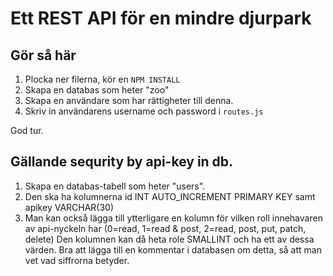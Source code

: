 # Ett REST API för en mindre djurpark
## Gör så här
1. Plocka ner filerna, kör en ``` NPM INSTALL ```
2. Skapa en databas som heter "zoo"
3. Skapa en användare som har rättigheter till denna.
4. Skriv in användarens username och password i ```routes.js```

God tur.

## Gällande sequrity by api-key in db.
1. Skapa en databas-tabell som heter "users".
2. Den ska ha kolumnerna id INT AUTO_INCREMENT PRIMARY KEY samt apikey VARCHAR(30)
3. Man kan också lägga till ytterligare en kolumn för vilken roll innehavaren av api-nyckeln har (0=read, 1=read & post, 2=read, post, put, patch, delete) 
Den kolumnen kan då heta role SMALLINT och ha ett av dessa värden. Bra att lägga till en kommentar i databasen om detta, så att man vet vad siffrorna betyder.


